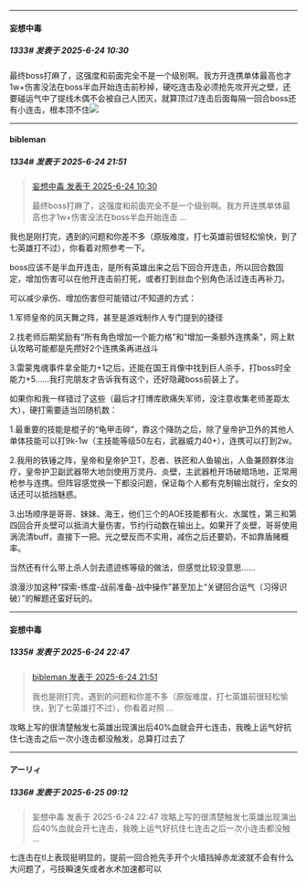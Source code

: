 ﻿
*****

####  妄想中毒  
##### 1333#       发表于 2025-6-24 10:30

最终boss打麻了，这强度和前面完全不是一个级别啊。我方开连携单体最高也才1w+伤害没法在boss半血开始连击前秒掉，硬吃连击及必须抢先攻开光之壁，还要碰运气中了提线木偶不会被自己人团灭，就算顶过7连击后面每隔一回合boss还有小连击，根本顶不住<img src="https://static.stage1st.com/image/smiley/face2017/145.png" referrerpolicy="no-referrer">


*****

####  bibleman  
##### 1334#       发表于 2025-6-24 21:51

<blockquote><a href="httphttps://stage1st.com/2b/forum.php?mod=redirect&amp;goto=findpost&amp;pid=67989832&amp;ptid=2188121" target="_blank">妄想中毒 发表于 2025-6-24 10:30</a>

最终boss打麻了，这强度和前面完全不是一个级别啊。我方开连携单体最高也才1w+伤害没法在boss半血开始连击 ...</blockquote>
我也是刚打完，遇到的问题和你差不多（原版难度，打七英雄前很轻松愉快，到了七英雄打不过），你看着对照参考一下。

boss应该不是半血开连击，是所有英雄出来之后下回合开连击，所以回合数固定，增加伤害可以在他开连击前打死，或者打到丝血个别角色活过连击再补刀。

可以减少承伤、增加伤害但可能错过/不知道的方式：

1.军师皇帝的凤天舞之阵，甚至是游戏制作人专门提到的捷径

2.找老师后期奖励有“所有角色增加一个能力格”和“增加一条额外连携条”，网上默认攻略可能都是先攒好2个连携条再进战斗

3.雷蒙鬼魂事件拿全能力+1之后，还能在国王肖像中找到巨人杀手，打boss时全能力+5……我打完朋友才告诉我有这个，还好隐藏boss前装上了。

如果你和我一样错过了这些（最后才打博库欧痛失军师，没注意收集老师差距太大），硬打需要适当凹随机数：

1.最重要的技能是棍子的“龟甲击碎”，靠这个降防之后，除了皇帝护卫外的其他人单体技能可以打9k-1w（主技能等级50左右，武器威力40+），连携可以打到2w。

2.我用的铁锤之阵，皇帝和皇帝护卫T，忍者、铁匠和人鱼输出，人鱼兼顾群体治疗，皇帝护卫副武器带大地剑使用万灵丹、炎壁，主武器枪开场破暗场地，正常用枪参与连携。但阵容感觉换一下都没问题，保证每个人都有克制输出就行，全女的话还可以抵挡魅惑。

3.出场顺序是哥哥、妹妹、海王，他们三个的AOE技能都有火、水属性，第三和第四回合开炎壁可以抵消大量伤害，节约行动数在输出上。如果开了炎壁，哥哥使用涡流清buff，直接下一把。光之壁反而不实用，减伤之后还要奶，不如靠盾赌概率。

当然还有什么带上杀人剑去遗迹练等级的做法，但感觉比较没意思……

浪漫沙加这种“探索-练度-战前准备-战中操作”甚至加上“关键回合运气（习得识破）”的解题还蛮好玩的。


*****

####  妄想中毒  
##### 1335#       发表于 2025-6-24 22:47

<blockquote><a href="httphttps://stage1st.com/2b/forum.php?mod=redirect&amp;goto=findpost&amp;pid=67993645&amp;ptid=2188121" target="_blank">bibleman 发表于 2025-6-24 21:51</a>

我也是刚打完，遇到的问题和你差不多（原版难度，打七英雄前很轻松愉快，到了七英雄打不过），你看着对照 ...</blockquote>
攻略上写的很清楚触发七英雄出现演出后40%血就会开七连击，我晚上运气好抗住七连击之后一次小连击都没触发，总算打过去了


*****

####  アーリィ  
##### 1336#       发表于 2025-6-25 09:12

<blockquote>妄想中毒 发表于 2025-6-24 22:47
攻略上写的很清楚触发七英雄出现演出后40%血就会开七连击，我晚上运气好抗住七连击之后一次小连击都没触 ...</blockquote>
七连击在tl上表现挺明显的，提前一回合抢先手开个火墙挡掉赤龙波就不会有什么大问题了，弓技瞬速矢或者水术加速都可以

